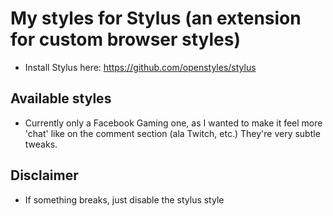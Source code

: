 # My styles for Stylus (an extension for custom browser styles)

- Install Stylus here: https://github.com/openstyles/stylus

## Available styles

- Currently only a Facebook Gaming one, as I wanted to make it feel more 'chat' like on the comment section (ala Twitch, etc.) They're very subtle tweaks.

## Disclaimer

- If something breaks, just disable the stylus style 